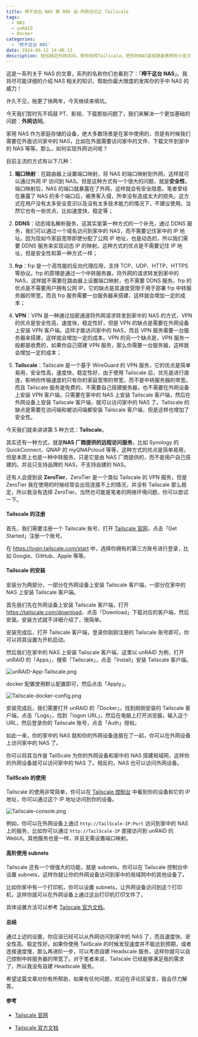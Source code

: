 ```yaml
---
title: 榨干这台 NAS 第 005 话-外网访问之 Tailscale
tags:
  - NAS
  - unRAID
  - Docker
categories:
  - '榨干这台 NAS'
date: 2024-06-12 14:46:13
description: 轻松搞定外网访问，带你玩转Tailscale，把你的NAS变成随身携带的小宝贝！（简介是 ChatGPT 生成的~）
---
```


这是一系列关于 NAS 的文章，系列的名称你们也看到了：「**榨干这台 NAS**」。我将尽可能详细的介绍 NAS 相关的知识，帮助你最大限度的发挥你的手中 NAS 的威力！

<!-- more -->

许久不见，拖更了快两年，今天继续来填坑。

今天我们暂时先不捣鼓 PT、影视、下载那些问题了，我们来解决一个更加基础的问题：**外网访问**。

家用 NAS 作为家庭存储的设备，绝大多数场景是在家中使用的，但是有时候我们需要在外面访问家中的 NAS，比如在外面需要访问家中的文件、下载文件到家中的 NAS 等等。那么，如何实现外网访问呢？

目前主流的方式有以下几种：

1. **端口映射**：在路由器上设置端口映射，将 NAS 的端口映射到外网，这样就可以通过外网 IP 访问到 NAS。但是这种方式有一个很大的问题，就是**安全性**，端口映射后，NAS 的端口就暴露在了外网，这样就会有安全隐患。笔者曾经在暴露了 NAS 的多个端口后，被黑客入侵，所幸没有造成太大的损失。这方式在用户没有太多安全意识以及没有太多技术能力的情况下，不建议使用。当然它也有一些优点，比如速度快、稳定等；

2. **DDNS**：动态域名解析服务，这其实是第一种方式的一个补充，通过 DDNS 服务，我们可以通过一个域名访问到家中的 NAS，而不需要记住家中的 IP 地址。因为现如今家庭宽带即使分配了公网 IP 地址，也是动态的，所以我们需要 DDNS 服务来实现动态 IP 的映射。这种方式的优点是不需要记住 IP 地址，但是安全性和第一种方式一样；

3. **frp**：frp 是一个高性能的反向代理应用，支持 TCP、UDP、HTTP、HTTPS 等协议。frp 的原理是通过一个中转服务器，将外网的请求转发到家中的 NAS，这样就不需要在路由器上设置端口映射，也不需要 DDNS 服务。frp 的优点是不需要用户拥有公网 IP，它的缺点是其速度受限于用于部署 frp 中转服务器的带宽，而且 frp 服务需要一台服务器来搭建，这样就会增加一定的成本；

4. **VPN**：VPN 是一种通过加密通道将外网请求转发到家中的 NAS 的方式，VPN 的优点是安全性高，速度快，稳定性好，但是 VPN 的缺点是需要在外网设备上安装 VPN 客户端，这样才能访问家中的 NAS，而且 VPN 服务需要一台服务器来搭建，这样就会增加一定的成本。VPN 的另一个缺点是，VPN 服务一般都是收费的，如果你自己搭建 VPN 服务，那么你需要一台服务器，这样就会增加一定的成本；

5. **Tailscale**：Tailscale 是一个基于 WireGuard 的 VPN 服务，它的优点是简单易用，安全性高，速度快，稳定性好，由于使用 Tailscale 后，优先是进行直连，影响你传输速度的只有你的家庭宽带的带宽，而不是中转服务器的带宽。而且 Tailscale 服务是免费的，不需要自己搭建服务器，也不需要在外网设备上安装 VPN 客户端，只需要在家中的 NAS 上安装 Tailscale 客户端，然后在外网设备上安装 Tailscale 客户端，就可以访问家中的 NAS 了。Tailscale 的缺点是需要在访问端和被访问端都安装 Tailscale 客户端，但是这样也增加了安全性。

今天我们就来讲讲第 5 种方式：**Tailscale**。

其实还有一种方式，就是**NAS 厂商提供的远程访问服务**，比如 Synology 的 QuickConnect、QNAP 的 myQNAPcloud 等等，这种方式的优点是简单易用，但是本质上也是一种中转服务，只是它是由 NAS 厂商提供的，而不是用户自己搭建的。并且只支持品牌的 NAS，不支持自建的 NAS。

还有人会提到说 **ZeroTier**，ZeroTier 是一个类似 Tailscale 的 VPN 服务，但是 ZeroTier 我在使用的时候经常会出现连接不上的情况，并没有 Tailscale 那么稳定，所以我没有选择 ZeroTier。当然也可能是笔者的网络环境问题，你可以尝试一下。

#### Tailscale 的注册

首先，我们需要注册一个 Tailscale 账号，打开 [Tailscale 官网](https://tailscale.com/)，点击「Get Started」注册一个账号。

在 <https://login.tailscale.com/start> 中，选择你拥有的第三方账号进行登录，比如 Google、GitHub、Apple 等等。

#### Tailscale 的安装

安装分为两部分，一部分在外网设备上安装 Tailscale 客户端，一部分在家中的 NAS 上安装 Tailscale 客户端。

首先我们先在外网设备上安装 Tailscale 客户端，打开 <https://tailscale.com/download>，点击「Download」下载对应的客户端，然后安装。安装方式就不详细介绍了，很简单。

安装完成后，打开 Tailscale 客户端，登录你刚刚注册的 Tailscale 账号即可。你可以将其设置为开机启动。

然后我们在家中的 NAS 上安装 Tailscale 客户端，这里以 unRAID 为例，打开 unRAID 的「Apps」，搜索「Tailscale」，点击「Install」安装 Tailscale 客户端。

![unRAID-App-Tailscale.png](https://cdn.jsdelivr.net/gh/AemonCao/AemonCao.github.io@master/source/_posts/榨干这台NAS第005话-外网访问之Tailscale/unRAID-App-Tailscale.png)

docker 配置使用默认配置即可，然后点击「Apply」。

![Tailscale-docker-config.png](https://cdn.jsdelivr.net/gh/AemonCao/AemonCao.github.io@master/source/_posts/榨干这台NAS第005话-外网访问之Tailscale/Tailscale-docker-config.png)

安装完成后，我们需要打开 unRAID 的「Docker」，找到刚刚安装的 Tailscale 客户端，点击「Logs」，找到「logon URL」，然后在电脑上打开浏览器，输入这个 URL，然后登录你的 Tailscale 账号，点击「Auth」授权。

如此一来，你的家中的 NAS 就和你的外网设备连接在了一起，你可以在外网设备上访问家中的 NAS 了。

你可以将其当作是 TailScale 为你的外网设备和家中的 NAS 搭建局域网，这样你的外网设备就可以访问家中的 NAS 了。相反的，NAS 也可以访问外网设备。

#### TailScale 的使用

Tailscale 的使用非常简单，你可以在 [Tailscale 控制台](https://login.tailscale.com/admin/machines) 中看到你的设备和它的 IP 地址，你可以通过这个 IP 地址访问到你的设备。

![Tailscale-console.png](https://cdn.jsdelivr.net/gh/AemonCao/AemonCao.github.io@master/source/_posts/榨干这台NAS第005话-外网访问之Tailscale/Tailscale-console.png)

例如，你可以在外网设备上通过 `http://TailScale-IP:Port` 访问到家中的 NAS 上的服务，比如你可以通过 `http://TailScale-IP` 直接访问到 unRAID 的 WebUI。其他服务也是一样，并且无需设置端口映射。

#### 高阶使用 subnets

Tailscale 还有一个很强大的功能，就是 subnets，你可以在 Tailscale 控制台中设置 subnets，这样你就让你的外网设备访问到家中的局域网中的其他设备了。

比如你家中有一个打印机，你可以设置 subnets，让外网设备访问到这个打印机，这样你就可以在外网设备上通过这台打印机打印文件了。

具体设置方法可以参考 [Tailscale 官方文档](https://tailscale.com/kb/1019/subnets)。

#### 总结

通过上述的设置，你应该已经可以从外网访问到家中的 NAS 了，而且速度快、安全性高、稳定性好。如果你使用 TailScale 的时候发现速度并不能达到预期，或者连接速度慢，那么再进阶一步，可以考虑自建 Headscale 服务，这样你就可以自己控制中转服务器的带宽了。对于笔者来说，Tailscale 已经能够满足我的需求了，所以我没有自建 Headscale 服务。

希望这篇文章对你有所帮助，如果有任何问题，欢迎在评论区留言，我会尽力解答。

#### 参考

- [Tailscale 官网](https://tailscale.com/)

- [Tailscale 官方文档](https://tailscale.com/kb/)
